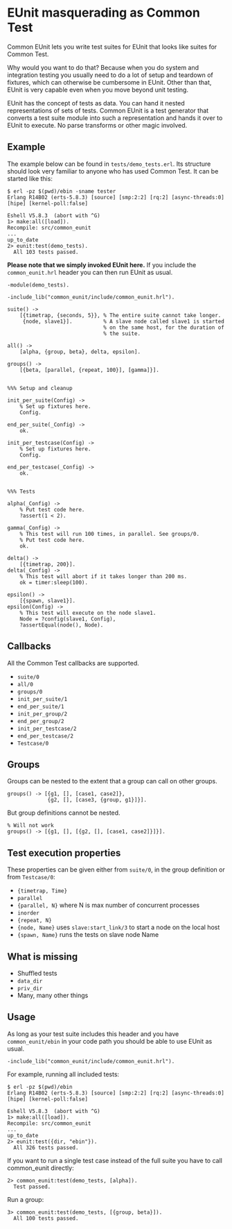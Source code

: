 EUnit masquerading as Common Test
=================================

Common EUnit lets you write test suites for EUnit that looks like suites for Common Test.

Why would you want to do that? Because when you do system and integration testing you usually need to do a lot of setup and teardown of fixtures, which can otherwise be cumbersome in EUnit. Other than that, EUnit is very capable even when you move beyond unit testing.

EUnit has the concept of tests as data. You can hand it nested representations of sets of tests. Common EUnit is a test generator that converts a test suite module into such a representation and hands it over to EUnit to execute. No parse transforms or other magic involved.

Example
-------

The example below can be found in `tests/demo_tests.erl`. Its structure should look very familiar to anyone who has used Common Test. It can be started like this:

    $ erl -pz $(pwd)/ebin -sname tester
    Erlang R14B02 (erts-5.8.3) [source] [smp:2:2] [rq:2] [async-threads:0] [hipe] [kernel-poll:false]

    Eshell V5.8.3  (abort with ^G)
    1> make:all([load]).
    Recompile: src/common_eunit
    ...
    up_to_date
    2> eunit:test(demo_tests).
      All 103 tests passed.

**Please note that we simply invoked EUnit here.** If you include the `common_eunit.hrl` header you can then run EUnit as usual.

    -module(demo_tests).

    -include_lib("common_eunit/include/common_eunit.hrl").

    suite() ->
        [{timetrap, {seconds, 5}}, % The entire suite cannot take longer.
         {node, slave1}].          % A slave node called slave1 is started
                                   % on the same host, for the duration of
                                   % the suite.

    all() ->
        [alpha, {group, beta}, delta, epsilon].

    groups() ->
        [{beta, [parallel, {repeat, 100}], [gamma]}].


    %%% Setup and cleanup

    init_per_suite(Config) ->
        % Set up fixtures here.
        Config.

    end_per_suite(_Config) ->
        ok.

    init_per_testcase(Config) ->
        % Set up fixtures here.
        Config.

    end_per_testcase(_Config) ->
        ok.


    %%% Tests

    alpha(_Config) ->
        % Put test code here.
        ?assert(1 < 2).

    gamma(_Config) ->
        % This test will run 100 times, in parallel. See groups/0.
        % Put test code here.
        ok.

    delta() ->
        [{timetrap, 200}].
    delta(_Config) ->
        % This test will abort if it takes longer than 200 ms.
        ok = timer:sleep(100).

    epsilon() ->
        [{spawn, slave1}].
    epsilon(Config) ->
        % This test will execute on the node slave1.
        Node = ?config(slave1, Config),
        ?assertEqual(node(), Node).


Callbacks
---------
All the Common Test callbacks are supported.

* `suite/0`
* `all/0`
* `groups/0`
* `init_per_suite/1`
* `end_per_suite/1`
* `init_per_group/2`
* `end_per_group/2`
* `init_per_testcase/2`
* `end_per_testcase/2`
* `Testcase/0`

Groups
------
Groups can be nested to the extent that a group can call on other groups.

    groups() -> [{g1, [], [case1, case2]},
                 {g2, [], [case3, {group, g1}]}].

But group definitions cannot be nested.

    % Will not work
    groups() -> [{g1, [], [{g2, [], [case1, case2]}]}].

Test execution properties
--------------------------
These properties can be given either from `suite/0`, in the group definition or
from `Testcase/0`:

* `{timetrap, Time}`
* `parallel`
* `{parallel, N}` where N is max number of concurrent processes
* `inorder`
* `{repeat, N}`
* `{node, Name}` uses `slave:start_link/3` to start a node on the local host
* `{spawn, Name}` runs the tests on slave node Name

What is missing
---------------
* Shuffled tests
* `data_dir`
* `priv_dir`
* Many, many other things

Usage
-----
As long as your test suite includes this header and you have `common_eunit/ebin` in your code path you should be able to use EUnit as usual.

    -include_lib("common_eunit/include/common_eunit.hrl").

For example, running all included tests:

    $ erl -pz $(pwd)/ebin
    Erlang R14B02 (erts-5.8.3) [source] [smp:2:2] [rq:2] [async-threads:0] [hipe] [kernel-poll:false]

    Eshell V5.8.3  (abort with ^G)
    1> make:all([load]).
    Recompile: src/common_eunit
    ...
    up_to_date
    2> eunit:test({dir, "ebin"}).
      All 326 tests passed.
    
If you want to run a single test case instead of the full suite you have to call common_eunit directly:

    2> common_eunit:test(demo_tests, [alpha]).
      Test passed.

Run a group:

    3> common_eunit:test(demo_tests, [{group, beta}]).
      All 100 tests passed.

